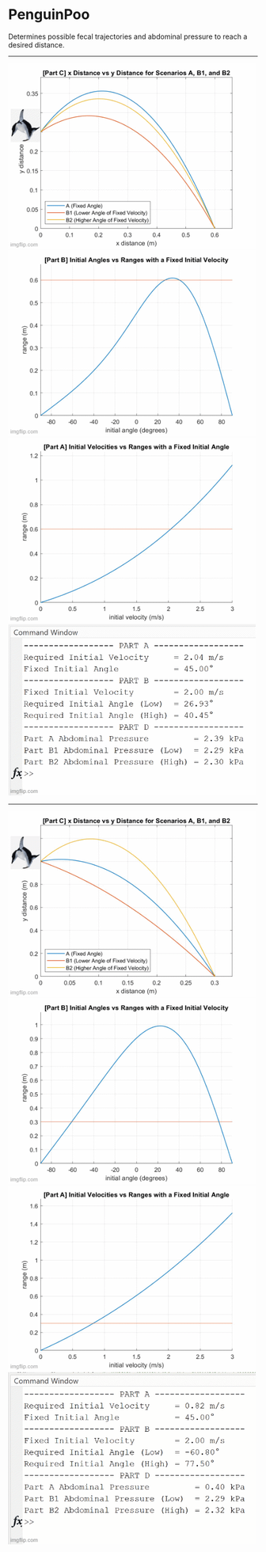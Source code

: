 # PenguinPoo
Determines possible fecal trajectories and abdominal pressure to reach a desired distance.

---

<img src="https://github.com/arzafiruddin/PenguinPoo/blob/a131327d77b0110912bfc261f441bdf6032096dd/readme_assets/h_gif/fig3_h_gif.gif"> <img src="https://github.com/arzafiruddin/PenguinPoo/blob/a131327d77b0110912bfc261f441bdf6032096dd/readme_assets/h_gif/fig2_h_gif.gif">
<img src="https://github.com/arzafiruddin/PenguinPoo/blob/a131327d77b0110912bfc261f441bdf6032096dd/readme_assets/h_gif/fig1_h_gif.gif"> <img src="https://github.com/arzafiruddin/PenguinPoo/blob/a131327d77b0110912bfc261f441bdf6032096dd/readme_assets/h_gif/cw_h_gif.gif">

---

<img src="https://github.com/arzafiruddin/PenguinPoo/blob/a131327d77b0110912bfc261f441bdf6032096dd/readme_assets/d_gif/d_fig3_gif.gif"> <img src="https://github.com/arzafiruddin/PenguinPoo/blob/a131327d77b0110912bfc261f441bdf6032096dd/readme_assets/d_gif/d_fig2_gif.gif">
<img src="https://github.com/arzafiruddin/PenguinPoo/blob/a131327d77b0110912bfc261f441bdf6032096dd/readme_assets/d_gif/d_fig1_gif.gif"> <img src="https://github.com/arzafiruddin/PenguinPoo/blob/a131327d77b0110912bfc261f441bdf6032096dd/readme_assets/d_gif/d_cw_gif.gif">

